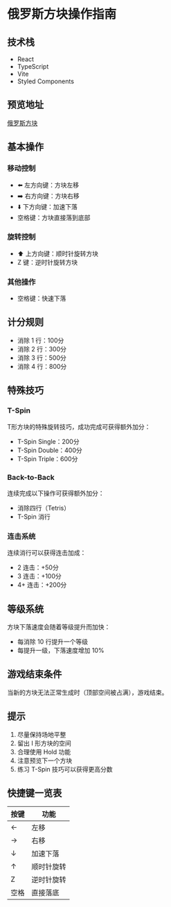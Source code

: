 # 俄罗斯方块操作指南

## 技术栈

- React
- TypeScript
- Vite
- Styled Components

## 预览地址

[俄罗斯方块](https://kakajun.github.io/tetris-game/)

## 基本操作

### 移动控制

- ⬅️ 左方向键：方块左移
- ➡️ 右方向键：方块右移
- ⬇️ 下方向键：加速下落
- 空格键：方块直接落到底部

### 旋转控制

- ⬆️ 上方向键：顺时针旋转方块
- Z 键：逆时针旋转方块

### 其他操作

- 空格键：快速下落

## 计分规则

- 消除 1 行：100分
- 消除 2 行：300分
- 消除 3 行：500分
- 消除 4 行：800分

## 特殊技巧

### T-Spin

T形方块的特殊旋转技巧，成功完成可获得额外加分：

- T-Spin Single：200分
- T-Spin Double：400分
- T-Spin Triple：600分

### Back-to-Back

连续完成以下操作可获得额外加分：

- 消除四行（Tetris）
- T-Spin 消行

### 连击系统

连续消行可以获得连击加成：

- 2 连击：+50分
- 3 连击：+100分
- 4+ 连击：+200分

## 等级系统

方块下落速度会随着等级提升而加快：

- 每消除 10 行提升一个等级
- 每提升一级，下落速度增加 10%

## 游戏结束条件

当新的方块无法正常生成时（顶部空间被占满），游戏结束。

## 提示

1. 尽量保持场地平整
2. 留出 I 形方块的空间
3. 合理使用 Hold 功能
4. 注意预览下一个方块
5. 练习 T-Spin 技巧可以获得更高分数

## 快捷键一览表

| 按键 | 功能       |
| ---- | ---------- |
| ←    | 左移       |
| →    | 右移       |
| ↓    | 加速下落   |
| ↑    | 顺时针旋转 |
| Z    | 逆时针旋转 |
| 空格 | 直接落底   |
